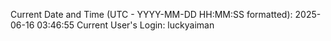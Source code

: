 Current Date and Time (UTC - YYYY-MM-DD HH:MM:SS formatted): 2025-06-16 03:46:55
Current User's Login: luckyaiman
